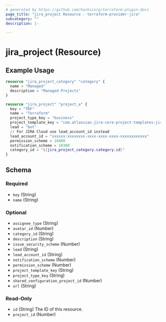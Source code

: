 ```yaml
---
# generated by https://github.com/hashicorp/terraform-plugin-docs
page_title: "jira_project Resource - terraform-provider-jira"
subcategory: ""
description: |-
  
---
```


# jira_project (Resource)



## Example Usage

```terraform
resource "jira_project_category" "category" {
  name = "Managed"
  description = "Managed Projects"
}

resource "jira_project" "project_a" {
  key = "TRF"
  name = "Terraform"
  project_type_key = "business"
  project_template_key = "com.atlassian.jira-core-project-templates:jira-core-project-management"
  lead = "bot"
  // For JIRA Cloud use lead_account_id instead
  lead_account_id = "xxxxxx:xxxxxxxx-xxxx-xxxx-xxxx-xxxxxxxxxxxx"
  permission_scheme = 10400
  notification_scheme = 10300
  category_id = "${jira_project_category.category.id}"
}
```

<!-- schema generated by tfplugindocs -->
## Schema

### Required

- `key` (String)
- `name` (String)

### Optional

- `assignee_type` (String)
- `avatar_id` (Number)
- `category_id` (String)
- `description` (String)
- `issue_security_scheme` (Number)
- `lead` (String)
- `lead_account_id` (String)
- `notification_scheme` (Number)
- `permission_scheme` (Number)
- `project_template_key` (String)
- `project_type_key` (String)
- `shared_configuration_project_id` (Number)
- `url` (String)

### Read-Only

- `id` (String) The ID of this resource.
- `project_id` (Number)


